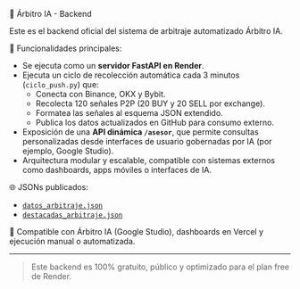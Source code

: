 🎯 Árbitro IA - Backend

Este es el backend oficial del sistema de arbitraje automatizado Árbitro IA.

🚀 Funcionalidades principales:
- Se ejecuta como un **servidor FastAPI en Render**.
- Ejecuta un ciclo de recolección automática cada 3 minutos (`ciclo_push.py`) que:
  - Conecta con Binance, OKX y Bybit.
  - Recolecta 120 señales P2P (20 BUY y 20 SELL por exchange).
  - Formatea las señales al esquema JSON extendido.
  - Publica los datos actualizados en GitHub para consumo externo.
- Exposición de una **API dinámica `/asesor`**, que permite consultas personalizadas desde interfaces de usuario gobernadas por IA (por ejemplo, Google Studio).
- Arquitectura modular y escalable, compatible con sistemas externos como dashboards, apps móviles o interfaces de IA.

🌐 JSONs publicados:
- [`datos_arbitraje.json`](https://raw.githubusercontent.com/wilycol/Arbitro-AI/main/public/datos_arbitraje.json)
- [`destacadas_arbitraje.json`](https://raw.githubusercontent.com/wilycol/Arbitro-AI/main/public/destacadas_arbitraje.json)

🧠 Compatible con Árbitro IA (Google Studio), dashboards en Vercel y ejecución manual o automatizada.

---

> Este backend es 100% gratuito, público y optimizado para el plan free de Render.
